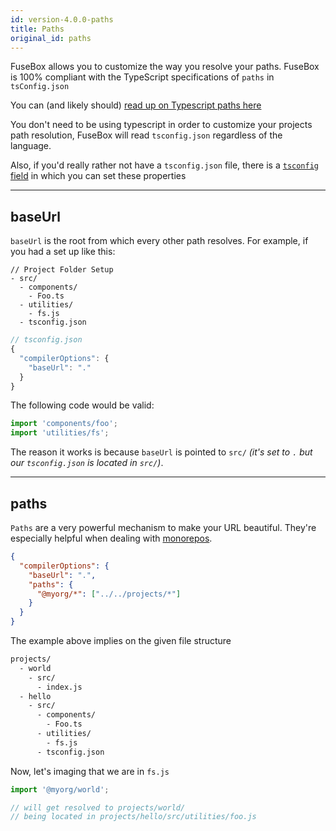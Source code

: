 ```yaml
---
id: version-4.0.0-paths
title: Paths
original_id: paths
---
```


FuseBox allows you to customize the way you resolve your paths. FuseBox is 100% compliant with the TypeScript
specifications of `paths` in `tsConfig.json`

You can (and likely should)
[read up on Typescript paths here](https://www.typescriptlang.org/docs/handbook/module-resolution.html#path-mapping)

You don't need to be using typescript in order to customize your projects path resolution, FuseBox will read
`tsconfig.json` regardless of the language.

Also, if you'd really rather not have a `tsconfig.json` file, there is a
[`tsconfig` field](./getting-started/full-config.md) in which you can set these properties

---

## baseUrl

`baseUrl` is the root from which every other path resolves. For example, if you had a set up like this:

```
// Project Folder Setup
- src/
  - components/
    - Foo.ts
  - utilities/
    - fs.js
  - tsconfig.json
```

```js
// tsconfig.json
{
  "compilerOptions": {
    "baseUrl": "."
  }
}
```

The following code would be valid:

```ts
import 'components/foo';
import 'utilities/fs';
```

The reason it works is because `baseUrl` is pointed to `src/` _(it's set to `.` but our `tsconfig.json` is located in
`src/`)_.

---

## paths

`Paths` are a very powerful mechanism to make your URL beautiful. They're especially helpful when dealing with
[monorepos](/docs/monorepo.md).

```json
{
  "compilerOptions": {
    "baseUrl": ".",
    "paths": {
      "@myorg/*": ["../../projects/*"]
    }
  }
}
```

The example above implies on the given file structure

```bash
projects/
  - world
    - src/
      - index.js
  - hello
    - src/
      - components/
        - Foo.ts
      - utilities/
        - fs.js
      - tsconfig.json
```

Now, let's imaging that we are in `fs.js`

```ts
import '@myorg/world';

// will get resolved to projects/world/
// being located in projects/hello/src/utilities/foo.js
```
